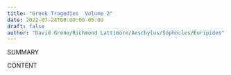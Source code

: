 ```yaml
---
title: "Greek Tragedies  Volume 2"
date: 2022-07-24T00:00:00-05:00
draft: false
author: "David Grene/Richmond Lattimore/Aeschylus/Sophocles/Euripides"
---
```


SUMMARY

<!--more-->

CONTENT